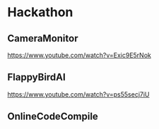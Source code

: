 # Hackathon

## CameraMonitor
https://www.youtube.com/watch?v=Exic9E5rNok

## FlappyBirdAI
https://www.youtube.com/watch?v=ps55secj7iU

## OnlineCodeCompile